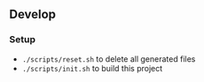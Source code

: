 ## Develop

### Setup

* `./scripts/reset.sh` to delete all generated files 
* `./scripts/init.sh` to build this project
